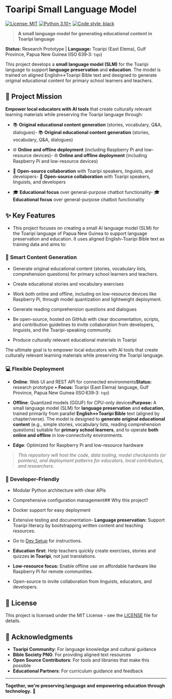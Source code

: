 # Toaripi Small Language Model

[![License: MIT](https://img.shields.io/badge/License-MIT-yellow.svg)](https://opensource.org/licenses/MIT)
[![Python 3.10+](https://img.shields.io/badge/python-3.10+-blue.svg)](https://www.python.org/downloads/)
[![Code style: black](https://img.shields.io/badge/code%20style-black-000000.svg)](https://github.com/psf/black)

> **A small language model for generating educational content in Toaripi language**

**Status:** Research Prototype | **Language:** Toaripi (East Elema), Gulf Province, Papua New Guinea (ISO 639‑3: `tqo`)

This project develops a **small language model (SLM)** for the Toaripi language to support **language preservation** and **education**. The model is trained on aligned English↔Toaripi Bible text and designed to generate original educational content for primary school learners and teachers.

## 🎯 Project Mission

**Empower local educators with AI tools** that create culturally relevant learning materials while preserving the Toaripi language through:

- 📚 **Original educational content generation** (stories, vocabulary, Q&A, dialogues)- 📚 **Original educational content generation** (stories, vocabulary, Q&A, dialogues)

- 🌐 **Online and offline deployment** (including Raspberry Pi and low-resource devices)- 🌐 **Online and offline deployment** (including Raspberry Pi and low-resource devices)  

- 🤝 **Open-source collaboration** with Toaripi speakers, linguists, and developers- 🤝 **Open-source collaboration** with Toaripi speakers, linguists, and developers

- 🎓 **Educational focus** over general-purpose chatbot functionality- 🎓 **Educational focus** over general-purpose chatbot functionality

## ✨ Key Features

- This project focuses on creating a small AI language model (SLM) for the Toaripi language of Papua New Guinea to support language preservation and education. It uses aligned English–Toaripi Bible text as training data and aims to:

### 🧠 **Smart Content Generation**

- Generate original educational content (stories, vocabulary lists, comprehension questions) for primary school learners and teachers.

- Create educational stories and vocabulary exercises

- Work both online and offline, including on low-resource devices like Raspberry Pi, through model quantization and lightweight deployment.

- Generate reading comprehension questions and dialogues

- Be open-source, hosted on GitHub with clear documentation, scripts, and contribution guidelines to invite collaboration from developers, linguists, and the Toaripi-speaking community.

- Produce culturally relevant educational materials in Toaripi

The ultimate goal is to empower local educators with AI tools that create culturally relevant learning materials while preserving the Toaripi language.

### 💻 **Flexible Deployment**

- **Online**: Web UI and REST API for connected environments**Status:** research prototype • **Focus:** Toaripi (East Elema) language, Gulf Province, Papua New Guinea (ISO 639‑3: `tqo`)  

- **Offline**: Quantized models (GGUF) for CPU-only devices**Purpose:** A small language model (SLM) for **language preservation** and **education**, trained primarily from parallel **English↔Toaripi Bible** text (aligned by chapter/verse). The model is designed to **generate original educational content** (e.g., simple stories, vocabulary lists, reading comprehension questions) suitable for **primary school learners**, and to operate **both online and offline** in low‑connectivity environments.

- **Edge**: Optimized for Raspberry Pi and low-resource hardware

> *This repository will host the code, data tooling, model checkpoints (or pointers), and deployment patterns for educators, local contributors, and researchers.*

### 🔧 **Developer-Friendly**

- Modular Python architecture with clear APIs
- Comprehensive configuration management## Why this project?
- Docker support for easy deployment
- Extensive testing and documentation- **Language preservation:** Support Toaripi literacy by bootstrapping written content and teaching resources.
- Go to [Dev Setup](devsetup.md) for instructions.

- **Education first:** Help teachers quickly create exercises, stories and quizzes **in Toaripi**, not just translations.
- **Low-resource focus:** Enable offline use on affordable hardware like Raspberry Pi for remote communities.
- Open-source to invite collaboration from linguists, educators, and developers.

## 📄 License

This project is licensed under the MIT License - see the [LICENSE](LICENSE) file for details.

## 🙏 Acknowledgments

- **Toaripi Community**: For language knowledge and cultural guidance
- **Bible Society PNG**: For providing aligned text resources
- **Open Source Contributors**: For tools and libraries that make this possible
- **Educational Partners**: For curriculum guidance and feedback

---

**Together, we're preserving language and empowering education through technology.** 🌟